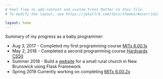 ```yaml
---
# Feel free to add content and custom Front Matter to this file.
# To modify the layout, see https://jekyllrb.com/docs/themes/#overriding-theme-defaults

layout: home
---
```


Summary of my progress as a baby programmer:
* Aug 3, 2017 - Completed my first programming course [MITx 6.00.1x](https://courses.edx.org/certificates/b5b76097fe4744a6a5b291b0415df7da "Introduction to Computer Science and Programming Using Python Certificate")
* May 2, 2018 - Completed a second programming course [Hardvardx CS50](https://courses.edx.org/certificates/85a4648c716b4ed1b3f2f43b765a8620 "CS50's Introduction to Computer Science Certificate")
* Summer 2018 - Build a [website](www.riversidealbertchurch.com "My final project for CS50") for a small rural church in New Brunswick using Flask Framework.
* Spring 2019 Currently working on completing [MITx 6.00.2x]( https://www.edx.org/course/introduction-to-computational-thinking-and-data-science-2 "Introduction to Computational Thinking and Data Science")